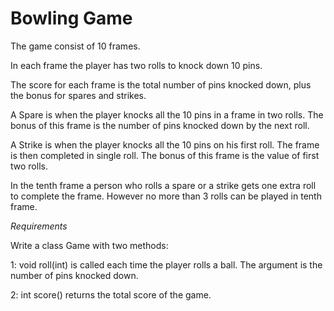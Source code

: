 # Bowling Game

The game consist of 10 frames.

In each frame the player has two rolls to knock down 10 pins.

The score for each frame is the total number of pins knocked down, plus the bonus for spares and strikes.

A Spare is when the player knocks all the 10 pins in a frame in two rolls. The bonus of this frame is the number of pins knocked down by the next roll.

A Strike is when the player knocks all the 10 pins on his first roll. The frame is then completed in single roll. The bonus of this frame is the value of first two rolls.

In the tenth frame a person who rolls a spare or a strike gets one extra roll to complete the frame. However no more than 3 rolls can be played in tenth frame.

*Requirements*

Write a class Game with two methods:

1: void roll(int) is called each time the player rolls a ball. The argument is the number of pins knocked down.

2: int score() returns the total score of the game.
